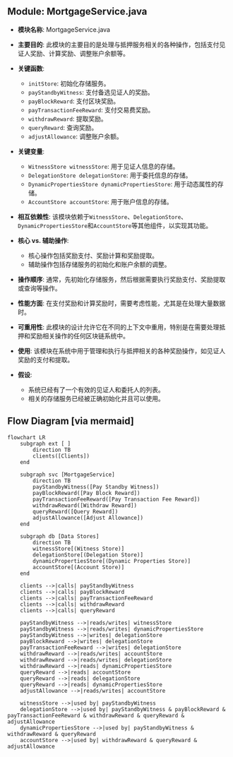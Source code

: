 ## Module: MortgageService.java
- **模块名称**: MortgageService.java

- **主要目的**: 此模块的主要目的是处理与抵押服务相关的各种操作，包括支付见证人奖励、计算奖励、调整账户余额等。

- **关键函数**:
  - `initStore`: 初始化存储服务。
  - `payStandbyWitness`: 支付备选见证人的奖励。
  - `payBlockReward`: 支付区块奖励。
  - `payTransactionFeeReward`: 支付交易费奖励。
  - `withdrawReward`: 提取奖励。
  - `queryReward`: 查询奖励。
  - `adjustAllowance`: 调整账户余额。

- **关键变量**:
  - `WitnessStore witnessStore`: 用于见证人信息的存储。
  - `DelegationStore delegationStore`: 用于委托信息的存储。
  - `DynamicPropertiesStore dynamicPropertiesStore`: 用于动态属性的存储。
  - `AccountStore accountStore`: 用于账户信息的存储。

- **相互依赖性**: 该模块依赖于`WitnessStore`、`DelegationStore`、`DynamicPropertiesStore`和`AccountStore`等其他组件，以实现其功能。

- **核心 vs. 辅助操作**:
  - 核心操作包括奖励支付、奖励计算和奖励提取。
  - 辅助操作包括存储服务的初始化和账户余额的调整。

- **操作顺序**: 通常，先初始化存储服务，然后根据需要执行奖励支付、奖励提取或查询等操作。

- **性能方面**: 在支付奖励和计算奖励时，需要考虑性能，尤其是在处理大量数据时。

- **可重用性**: 此模块的设计允许它在不同的上下文中重用，特别是在需要处理抵押和奖励相关操作的任何区块链系统中。

- **使用**: 该模块在系统中用于管理和执行与抵押相关的各种奖励操作，如见证人奖励的支付和提取。

- **假设**:
  - 系统已经有了一个有效的见证人和委托人的列表。
  - 相关的存储服务已经被正确初始化并且可以使用。
## Flow Diagram [via mermaid]
```mermaid
flowchart LR
    subgraph ext [ ]
        direction TB
        clients([Clients])
    end

    subgraph svc [MortgageService]
        direction TB
        payStandbyWitness([Pay Standby Witness])
        payBlockReward([Pay Block Reward])
        payTransactionFeeReward([Pay Transaction Fee Reward])
        withdrawReward([Withdraw Reward])
        queryReward([Query Reward])
        adjustAllowance([Adjust Allowance])
    end

    subgraph db [Data Stores]
        direction TB
        witnessStore[(Witness Store)]
        delegationStore[(Delegation Store)]
        dynamicPropertiesStore[(Dynamic Properties Store)]
        accountStore[(Account Store)]
    end

    clients -->|calls| payStandbyWitness
    clients -->|calls| payBlockReward
    clients -->|calls| payTransactionFeeReward
    clients -->|calls| withdrawReward
    clients -->|calls| queryReward

    payStandbyWitness -->|reads/writes| witnessStore
    payStandbyWitness -->|reads/writes| dynamicPropertiesStore
    payStandbyWitness -->|writes| delegationStore
    payBlockReward -->|writes| delegationStore
    payTransactionFeeReward -->|writes| delegationStore
    withdrawReward -->|reads/writes| accountStore
    withdrawReward -->|reads/writes| delegationStore
    withdrawReward -->|reads| dynamicPropertiesStore
    queryReward -->|reads| accountStore
    queryReward -->|reads| delegationStore
    queryReward -->|reads| dynamicPropertiesStore
    adjustAllowance -->|reads/writes| accountStore

    witnessStore -->|used by| payStandbyWitness
    delegationStore -->|used by| payStandbyWitness & payBlockReward & payTransactionFeeReward & withdrawReward & queryReward & adjustAllowance
    dynamicPropertiesStore -->|used by| payStandbyWitness & withdrawReward & queryReward
    accountStore -->|used by| withdrawReward & queryReward & adjustAllowance
```
